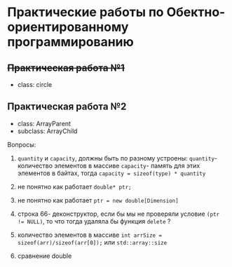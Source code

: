 # Практические работы по Обектно-ориентированному программированию

## ~~Практическая работа №1~~ 
- class: circle

## Практическая работа №2
- class: ArrayParent
- subclass: ArrayChild

Вопросы:
1. `quantity` и `capacity`, должны быть по разному устроены: `quantity`- количество элементов в массиве
   `capacity`- память для этих элементов в байтах, тогда `capacity = sizeof(type) * quantity` 
 
2. не понятно как работает `double* ptr;` 
 
3. не понятно как работает `ptr = new double[Dimension]`
 
4. строка 66- деконструктор, если бы мы не проверяли условие `(ptr != NULL)`, то что тогда удаляла бы функция `delete` ?

5. количество элементов в массиве `int arrSize = sizeof(arr)/sizeof(arr[0]);` или `std::array::size` 

6. сравнение double 
